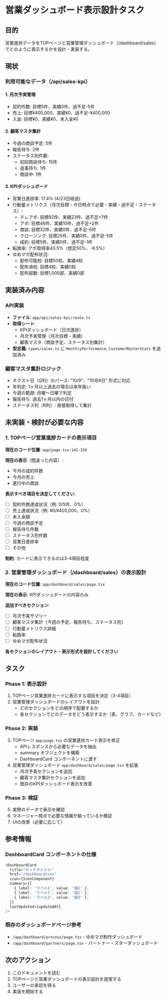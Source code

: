 # 営業ダッシュボード表示設計タスク

## 目的
営業進捗データをTOPページと営業管理ダッシュボード（/dashboard/sales）でどのように表示するかを設計・実装する。

## 現状

### 利用可能なデータ（/api/sales-kpi）

#### 1. 月次予実管理
- 契約件数: 目標5件、実績0件、過不足-5件
- 売上: 目標¥400,000、実績¥0、過不足-¥400,000
- 入金: 目標¥0、実績¥0、未入金¥0

#### 2. 顧客マスタ集計
- 今週の商談予定: 5件
- 報告待ち: 2件
- ステータス別件数:
  - 初回商談待ち: 15件
  - 返事待ち: 1件
  - 商談中: 1件

#### 3. KPIダッシュボード
- 営業日進捗率: 17.4% (4/23日経過)
- 行動量メトリクス（月次目標・今日時点で必要・実績・過不足・ステータス）:
  - テレアポ: 目標92件、実績23件、過不足+7件
  - アポ: 目標46件、実績10件、過不足+2件
  - 商談: 目標32件、実績0件、過不足-6件
  - クロージング: 目標25件、実績0件、過不足-5件
  - 成約: 目標5件、実績0件、過不足-1件
- 転換率: アポ取得率43.5%（想定50%、-6.5%）
- ゆめマガ配布状況:
  - 配布可能校: 目標50校、実績4校
  - 配布済校: 目標4校、実績0校
  - 配布部数: 目標1,000部、実績0部

## 実装済み内容

### API実装
- **ファイル**: `app/api/sales-kpi/route.ts`
- **取得シート**:
  - KPIダッシュボード（日次進捗）
  - 月次予実管理（月次目標・実績）
  - 顧客マスタ（商談予定、ステータス別集計）
- **型定義**: `types/sales.ts` に `MonthlyPerformance`, `CustomerMasterStats` を追加済み

### 顧客マスタ集計ロジック
- ネクスト日（Q列）のパース: "10/9"、"10月9日" 形式に対応
- 年判定: 1ヶ月以上過去の場合は来年扱い
- 今週の範囲: 月曜〜日曜で判定
- 報告待ち: 過去1ヶ月以内の日付
- ステータス列（R列）: 直接取得して集計

## 未実装・検討が必要な内容

### 1. TOPページ営業進捗カードの表示項目
**現在のコード位置**: `app/page.tsx:141-158`

**現在の表示**（間違った内容）:
- 今月の成約件数
- 今月の売上
- 進行中の商談

**表示すべき項目を決定してください**:
- [ ] 契約件数達成状況（例: 0/5件、0%）
- [ ] 売上達成状況（例: ¥0/¥400,000、0%）
- [ ] 未入金額
- [ ] 今週の商談予定
- [ ] 報告待ち件数
- [ ] ステータス別件数
- [ ] 営業日進捗率
- [ ] その他

**制約**: カードに表示できるのは3-4項目程度

### 2. 営業管理ダッシュボード（/dashboard/sales）の表示設計
**現在のコード位置**: `app/dashboard/sales/page.tsx`

**現在の表示**: KPIダッシュボードの内容のみ

**追加すべきセクション**:
- [ ] 月次予実サマリー
- [ ] 顧客マスタ集計（今週の予定、報告待ち、ステータス別）
- [ ] 行動量メトリクス詳細
- [ ] 転換率
- [ ] ゆめマガ配布状況

**各セクションのレイアウト・表示形式を設計してください**

## タスク

### Phase 1: 表示設計
1. TOPページ営業進捗カードに表示する項目を決定（3-4項目）
2. 営業管理ダッシュボードのレイアウトを設計
   - どのセクションをどの順序で配置するか
   - 各セクションでどのデータをどう表示するか（表、グラフ、カードなど）

### Phase 2: 実装
3. TOPページ `app/page.tsx` の営業進捗カード表示を修正
   - APIレスポンスから必要なデータを抽出
   - summary オブジェクトを構築
   - DashboardCard コンポーネントに渡す
4. 営業管理ダッシュボード `app/dashboard/sales/page.tsx` を拡張
   - 月次予実セクションを追加
   - 顧客マスタ集計セクションを追加
   - 既存のKPIダッシュボード表示を改善

### Phase 3: 検証
5. 実際のデータで表示を確認
6. マネージャー視点で必要な情報が揃っているか検証
7. UIの改善（必要に応じて）

## 参考情報

### DashboardCard コンポーネントの仕様
```typescript
<DashboardCard
  title="カードタイトル"
  href="/dashboard/xxx"
  icon={IconComponent}
  summary={[
    { label: 'ラベル1', value: '値1' },
    { label: 'ラベル2', value: '値2' },
    { label: 'ラベル3', value: '値3' },
  ]}
  lastUpdated={updatedAt}
/>
```

### 既存のダッシュボードページ参考
- `/app/dashboard/process/page.tsx` - ゆめマガ制作ダッシュボード
- `/app/dashboard/partners/page.tsx` - パートナー・スターダッシュボード

## 次のアクション
1. このドキュメントを読む
2. TOPページと営業ダッシュボードの表示設計を提案する
3. ユーザーの承認を得る
4. 実装を開始する
